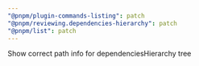 ```yaml
---
"@pnpm/plugin-commands-listing": patch
"@pnpm/reviewing.dependencies-hierarchy": patch
"@pnpm/list": patch
---
```


Show correct path info for dependenciesHierarchy tree
